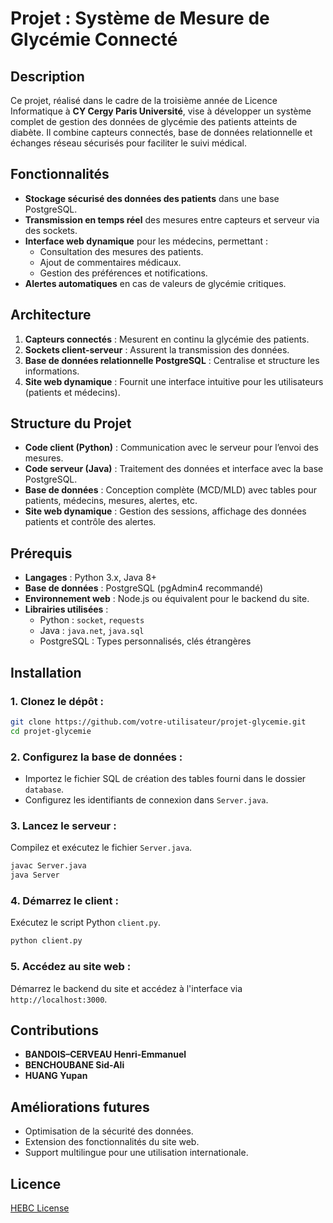 # Projet : Système de Mesure de Glycémie Connecté

## Description
Ce projet, réalisé dans le cadre de la troisième année de Licence Informatique à **CY Cergy Paris Université**, vise à développer un système complet de gestion des données de glycémie des patients atteints de diabète. Il combine capteurs connectés, base de données relationnelle et échanges réseau sécurisés pour faciliter le suivi médical.

## Fonctionnalités
- **Stockage sécurisé des données des patients** dans une base PostgreSQL.
- **Transmission en temps réel** des mesures entre capteurs et serveur via des sockets.
- **Interface web dynamique** pour les médecins, permettant :
  - Consultation des mesures des patients.
  - Ajout de commentaires médicaux.
  - Gestion des préférences et notifications.
- **Alertes automatiques** en cas de valeurs de glycémie critiques.

## Architecture
1. **Capteurs connectés** : Mesurent en continu la glycémie des patients.
2. **Sockets client-serveur** : Assurent la transmission des données.
3. **Base de données relationnelle PostgreSQL** : Centralise et structure les informations.
4. **Site web dynamique** : Fournit une interface intuitive pour les utilisateurs (patients et médecins).

## Structure du Projet
- **Code client (Python)** : Communication avec le serveur pour l’envoi des mesures.
- **Code serveur (Java)** : Traitement des données et interface avec la base PostgreSQL.
- **Base de données** : Conception complète (MCD/MLD) avec tables pour patients, médecins, mesures, alertes, etc.
- **Site web dynamique** : Gestion des sessions, affichage des données patients et contrôle des alertes.

## Prérequis
- **Langages** : Python 3.x, Java 8+
- **Base de données** : PostgreSQL (pgAdmin4 recommandé)
- **Environnement web** : Node.js ou équivalent pour le backend du site.
- **Librairies utilisées** :
  - Python : `socket`, `requests`
  - Java : `java.net`, `java.sql`
  - PostgreSQL : Types personnalisés, clés étrangères

## Installation
### 1. Clonez le dépôt :
```bash
git clone https://github.com/votre-utilisateur/projet-glycemie.git
cd projet-glycemie
```

### 2. Configurez la base de données :
- Importez le fichier SQL de création des tables fourni dans le dossier `database`.
- Configurez les identifiants de connexion dans `Server.java`.

### 3. Lancez le serveur :
Compilez et exécutez le fichier `Server.java`.

```bash
javac Server.java
java Server
```

### 4. Démarrez le client :
Exécutez le script Python `client.py`.

```bash
python client.py
```

### 5. Accédez au site web :
Démarrez le backend du site et accédez à l'interface via `http://localhost:3000`.

## Contributions
- **BANDOIS–CERVEAU Henri-Emmanuel**
- **BENCHOUBANE Sid-Ali**
- **HUANG Yupan**

## Améliorations futures
- Optimisation de la sécurité des données.
- Extension des fonctionnalités du site web.
- Support multilingue pour une utilisation internationale.

## Licence
[HEBC License](HEBC)
